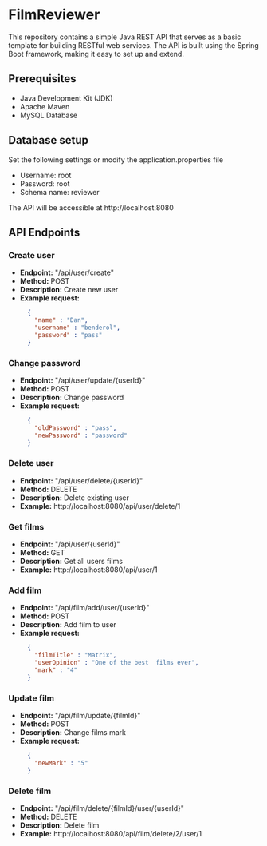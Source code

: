 # FilmReviewer

 This repository contains a simple Java REST API that serves as a basic template for building RESTful web services. The API is built using the Spring Boot framework, making it easy to set up and extend.

 ## Prerequisites

 - Java Development Kit (JDK)
 - Apache Maven
 - MySQL Database

## Database setup

Set the following settings or modify the application.properties file

- Username: root
- Password: root
- Schema name: reviewer

The API will be accessible at http://localhost:8080

## API Endpoints

### Create user
  - **Endpoint:** "/api/user/create"
  - **Method:** POST
  - **Description:** Create new user
  - **Example request:**
    ```json
      {
        "name" : "Dan",
        "username" : "benderol",
        "password" : "pass"
      }
    ```

### Change password
  - **Endpoint:** "/api/user/update/{userId}"
  - **Method:** POST
  - **Description:** Change password
  - **Example request:**
    ```json
      {
        "oldPassword" : "pass",
        "newPassword" : "password"
      }
    ```

### Delete user
  - **Endpoint:** "/api/user/delete/{userId}"
  - **Method:** DELETE
  - **Description:** Delete existing user
  - **Example:** http://localhost:8080/api/user/delete/1

### Get films
  - **Endpoint:** "/api/user/{userId}"
  - **Method:** GET
  - **Description:** Get all users films
  - **Example:** http://localhost:8080/api/user/1

### Add film
  - **Endpoint:** "/api/film/add/user/{userId}"
  - **Method:** POST
  - **Description:** Add film to user
  - **Example request:**
    ```json
      {
        "filmTitle" : "Matrix",
        "userOpinion" : "One of the best  films ever",
        "mark" : "4"
      }
    ```
    
### Update film
  - **Endpoint:** "/api/film/update/{filmId}"
  - **Method:** POST
  - **Description:** Change films mark
  - **Example request:**
    ```json
      {
        "newMark" : "5"
      }
    ```


### Delete film
  - **Endpoint:** "/api/film/delete/{filmId}/user/{userId}"
  - **Method:** DELETE
  - **Description:** Delete film
  - **Example:** http://localhost:8080/api/film/delete/2/user/1

